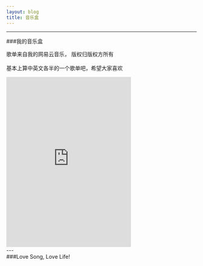 ```yaml
---
layout: blog
title: 音乐盒
---
```


<style>.main{padding-right:0;}.douban-title{color:#1BAF69;margin-bottom:-20px;text-shadow:0 0 1px;letter-spacing:3px;}.douban-list{margin-left:-40px;}.douban-list ul li{list-style:none outside none;width:115px;margin-top:20px;float:left;}.douban-list ul li img{width:90px;height:120px;border:solid 1px #DDD;padding:1px;}.clear{clear:both;}@media (max-width:875px){.douban-title{letter-spacing:1px;margin-bottom:-15px;}.douban-list{margin-left:-37px;}.douban-list ul li{width:100px;margin-top:5px;}}</style>

---	
###我的音乐盒

 歌单来自我的网易云音乐， 版权归版权方所有
<br/>		
 基本上算中英文各半的一个歌单吧，希望大家喜欢
<br/>	
<iframe frameborder="no" border="0" marginwidth="0" marginheight="0" width=330 height=450 src="http://music.163.com/outchain/player?type=0&id=56936111&auto=1&height=430"></iframe>
<br/>	
<script>
window.tctipConfig = {
        staticPrefix:   "http://static.tctip.com",
        buttonImageId:  7,
        list:{
            alipay: {qrimg: "https://raw.githubusercontent.com/flyingyouth/Jekyll-Light/gh-pages/img/ali.png"},
            weixin:{qrimg: "https://raw.githubusercontent.com/flyingyouth/Jekyll-Light/gh-pages/img/wx.png"},
        }
};
</script>
<script src="http://static.tctip.com/js/tctip.min.js"></script>
---
<br/>			
###Love Song, Love Life!
<br/>	